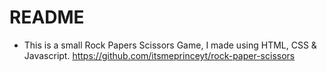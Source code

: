 # README
- This is a small Rock Papers Scissors Game, I made using HTML, CSS & Javascript.
https://github.com/itsmeprinceyt/rock-paper-scissors
